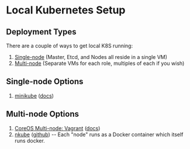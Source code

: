 # Local Kubernetes Setup

## Deployment Types
There are a couple of ways to get local K8S running:
1. [Single-node](#single-node-options) (Master, Etcd, and Nodes all reside in a single VM)
1. [Multi-node](#multi-node-options) (Separate VMs for each role, multiples of each if you wish)

## Single-node Options
1. [minikube](#minikube) ([docs](https://kubernetes.io/docs/getting-started-guides/minikube/))

## Multi-node Options
1. [CoreOS Multi-node: Vagrant](#coreos-multi-node-vagrant) ([docs](https://coreos.com/kubernetes/docs/latest/kubernetes-on-vagrant.html))
1. [nkube](#nkube) ([github](https://github.com/marun/nkube)) -- Each "node" runs as a Docker container which itself runs docker.
